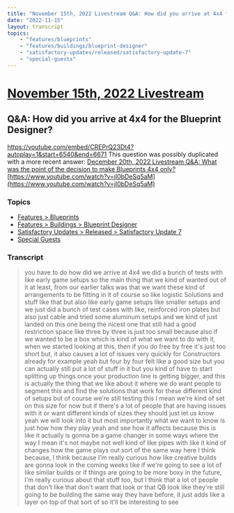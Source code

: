 ```yaml
---
title: "November 15th, 2022 Livestream Q&A: How did you arrive at 4x4 for the Blueprint Designer?"
date: "2022-11-15"
layout: transcript
topics:
    - "features/blueprints"
    - "features/buildings/blueprint-designer"
    - "satisfactory-updates/released/satisfactory-update-7"
    - "special-guests"
---
```

# [November 15th, 2022 Livestream](../2022-11-15.md)
## Q&A: How did you arrive at 4x4 for the Blueprint Designer?
https://youtube.com/embed/CREPrQ23Dt4?autoplay=1&start=6540&end=6671
This question was possibly duplicated with a more recent answer: [December 20th, 2022 Livestream Q&A: What was the point of the decision to make Blueprints 4x4 only?](./yt-jl0bDeSq5aM.md) [https://www.youtube.com/watch?v=jl0bDeSq5aM](https://www.youtube.com/watch?v=jl0bDeSq5aM)


### Topics
* [Features > Blueprints](../topics/features/blueprints.md)
* [Features > Buildings > Blueprint Designer](../topics/features/buildings/blueprint-designer.md)
* [Satisfactory Updates > Released > Satisfactory Update 7](../topics/satisfactory-updates/released/satisfactory-update-7.md)
* [Special Guests](../topics/special-guests.md)

### Transcript

> you have to do how did we arrive at 4x4 we did a bunch of tests with like early game setups so the main thing that we kind of wanted out of it at least, from our earlier talks was that we want these kind of arrangements to be fitting in it of course so like logistic Solutions and stuff like that but also like early game setups like smaller setups and we just did a bunch of test cases with like, reinforced iron plates but also just cable and tried some aluminum setups and we kind of just landed on this one being the nicest one that still had a good restriction space like three by three is just too small because also if we wanted to be a box which is kind of what we want to do with it, when we started looking at this, then if you do free by free it's just too short but, it also causes a lot of issues very quickly for Constructors already for example yeah but four by four felt like a good size but you can actually still put a lot of stuff in it but you kind of have to start splitting up things once your production line is getting bigger, and this is actually the thing that we like about it where we do want people to segment this and find the solutions that work for these different kind of setups but of course we're still testing this I mean we're kind of set on this size for now but if there's a lot of people that are having issues with it or want different kinds of sizes they should just let us know yeah we will look into it but most importantly what we want to know is just how how they play yeah and see how it affects because this is like it actually is gonna be a game changer in some ways where the way I mean it's not maybe not well kind of like pipes with like it kind of changes how the game plays out sort of the same way here I think because, I think because I'm really curious how like creative builds are gonna look in the coming weeks like if we're going to see a lot of like similar builds or if things are going to be more boxy in the future, I'm really curious about that stuff too, but I think that a lot of people that don't like that don't want that look or that QB look like they're still going to be building the same way they have before, it just adds like a layer on top of that sort of so it'll be interesting to see
